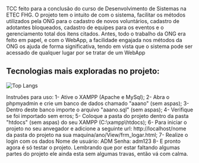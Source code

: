 TCC feito para a conclusão do curso de Desenvolvimento de Sistemas na ETEC FHG. 
O projeto tem o intuito de com o sistema, facilitar os métodos utilizados pela ONG para o cadastro de novos voluntários, 
cadastro de adotantes bloqueados, cadastro de equipes para os eventos e o gerenciamento total dos itens citados. 
Antes, todo o trabalho da ONG era feito em papel, e com o WebApp, a facilidade engajada nos métodos da ONG os ajuda de forma significativa, 
tendo em vista que o sistema pode ser acessado de qualquer lugar por se tratar de um WebApp

## Tecnologias mais exploradas no projeto:
<img src="https://github-readme-stats.vercel.app/api/top-langs/?username=JoaomBRosio/TCC&layout=donut" alt="Top Langs">


Instruões para uso: 
1- Ative o XAMPP (Apache e MySql); 
2- Abra o phpmyadmin e crie um banco de dados chamado "aaano" (sem aspas); 
3- Dentro deste banco importe o arquivo "aaano.sql" (sem aspas);
4- Verifique se foi importado sem erros; 
5- Coloque a pasta do projeto dentro da pasta "htdocs" (sem aspas) do seu XAMPP (C:\xampp\htdocs);
6- Para iniciar o projeto no seu anvegador e adicione a seguinte url: http://localhost/nome da pasta do projeto na sua maquina/ano/View/frm_logar.html; 
7- Realize o login com os dados Nome de usuário: ADM Senha: adm123 
8- E pronto agora é só testar o projeto. Lembrando que por estar faltando algumas partes do projeto ele ainda esta sem algumas travas, então vá com calma.
